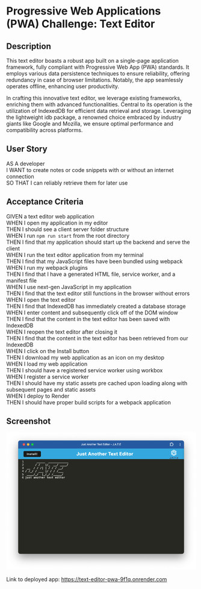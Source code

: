 # Progressive Web Applications (PWA) Challenge: Text Editor

## Description
This text editor boasts a robust app built on a single-page application framework, fully compliant with Progressive Web App (PWA) standards. It employs various data persistence techniques to ensure reliability, offering redundancy in case of browser limitations. Notably, the app seamlessly operates offline, enhancing user productivity.

In crafting this innovative text editor, we leverage existing frameworks, enriching them with advanced functionalities. Central to its operation is the utilization of IndexedDB for efficient data retrieval and storage. Leveraging the lightweight idb package, a renowned choice embraced by industry giants like Google and Mozilla, we ensure optimal performance and compatibility across platforms.

## User Story
AS A developer  
I WANT to create notes or code snippets with or without an internet connection  
SO THAT I can reliably retrieve them for later use  

## Acceptance Criteria 
GIVEN a text editor web application   
WHEN I open my application in my editor  
THEN I should see a client server folder structure  
WHEN I run `npm run start` from the root directory  
THEN I find that my application should start up the backend and serve the client  
WHEN I run the text editor application from my terminal  
THEN I find that my JavaScript files have been bundled using webpack  
WHEN I run my webpack plugins  
THEN I find that I have a generated HTML file, service worker, and a manifest file  
WHEN I use next-gen JavaScript in my application  
THEN I find that the text editor still functions in the browser without errors  
WHEN I open the text editor  
THEN I find that IndexedDB has immediately created a database storage  
WHEN I enter content and subsequently click off of the DOM window  
THEN I find that the content in the text editor has been saved with IndexedDB  
WHEN I reopen the text editor after closing it  
THEN I find that the content in the text editor has been retrieved from our IndexedDB  
WHEN I click on the Install button  
THEN I download my web application as an icon on my desktop  
WHEN I load my web application  
THEN I should have a registered service worker using workbox  
WHEN I register a service worker  
THEN I should have my static assets pre cached upon loading along with subsequent pages and static assets  
WHEN I deploy to Render  
THEN I should have proper build scripts for a webpack application  

## Screenshot
![Alt text](image.png)

Link to deployed app: https://text-editor-pwa-9f1q.onrender.com